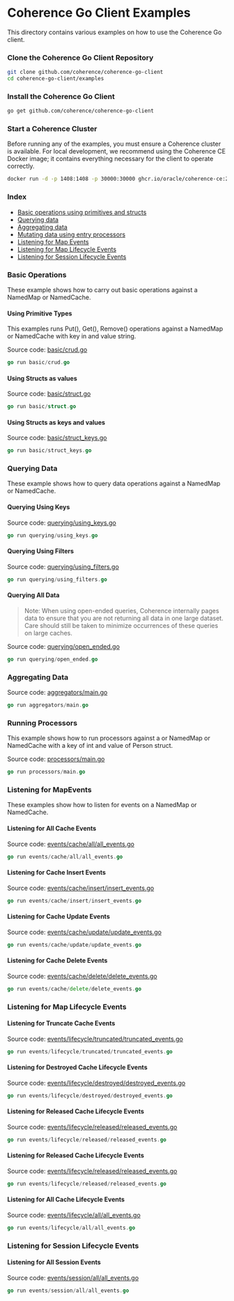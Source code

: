 # Coherence Go Client Examples

This directory contains various examples on how to use the Coherence Go client.

### Clone the Coherence Go Client Repository

```bash
git clone github.com/coherence/coherence-go-client
cd coherence-go-client/examples
```

### Install the Coherence Go Client

```bash
go get github.com/coherence/coherence-go-client
````

### Start a Coherence Cluster

Before running any of the examples, you must ensure a Coherence cluster is available.
For local development, we recommend using the Coherence CE Docker image; it contains
everything necessary for the client to operate correctly.

```bash
docker run -d -p 1408:1408 -p 30000:30000 ghcr.io/oracle/coherence-ce:22.06.3
```

### Index

* [Basic operations using primitives and structs](#basic)
* [Querying data](#querying)
* [Aggregating data](#aggregations)
* [Mutating data using entry processors](#processors)
* [Listening for Map Events](#map-events)
* [Listening for Map Lifecycle Events](#lifecycle-events)
* [Listening for Session Lifecycle Events](#session-lifecycle-events)

### <a name="basic"></a> Basic Operations

These example shows how to carry out basic operations against a NamedMap or NamedCache.

#### Using Primitive Types

This examples runs Put(), Get(), Remove() operations against a NamedMap or NamedCache with key in and value string.

Source code: [basic/crud.go](basic/crud.go)

```go
go run basic/crud.go
```

#### Using Structs as values

Source code: [basic/struct.go](basic/struct.go)

```go
go run basic/struct.go
```

#### Using Structs as keys and values

Source code: [basic/struct_keys.go](basic/struct_keys.go)

```go
go run basic/struct_keys.go
```

### <a name="querying"></a> Querying Data

These example shows how to query data operations against a NamedMap or NamedCache.

#### Querying Using Keys

Source code: [querying/using_keys.go](querying/using_keys.go)

```go
go run querying/using_keys.go
```

#### Querying Using Filters

Source code: [querying/using_filters.go](querying/using_filters.go)

```go
go run querying/using_filters.go
```

#### Querying All Data

> Note: When using open-ended queries, Coherence internally pages data to ensure that you are not
> returning all data in one large dataset. Care should still be taken to minimize occurrences of these queries
> on large caches.

Source code: [querying/open_ended.go](querying/open_ended.go)

```go
go run querying/open_ended.go
```

### <a name="aggregations"></a> Aggregating Data

Source code: [aggregators/main.go](aggregators/main.go)

```go
go run aggregators/main.go
```

### <a name="processors"></a> Running Processors

This example shows how to run processors against a or NamedMap or NamedCache with a key of int and value of Person struct.

Source code: [processors/main.go](processors/main.go)

```go
go run processors/main.go
```

### <a name="map-events"></a> Listening for MapEvents

These examples show how to listen for events on a NamedMap or NamedCache.

#### Listening for All Cache Events

Source code: [events/cache/all/all_events.go](events/cache/all/all_events.go)

```go
go run events/cache/all/all_events.go
```

#### Listening for Cache Insert Events

Source code: [events/cache/insert/insert_events.go](events/cache/insert/insert_events.go)

```go
go run events/cache/insert/insert_events.go
```

#### Listening for Cache Update Events

Source code: [events/cache/update/update_events.go](events/cache/update/update_events.go)

```go
go run events/cache/update/update_events.go
```

#### Listening for Cache Delete Events

Source code: [events/cache/delete/delete_events.go](events/cache/delete/delete_events.go)

```go
go run events/cache/delete/delete_events.go
```

### <a name="lifecycle-events"></a> Listening for Map Lifecycle Events

#### Listening for Truncate Cache Events

Source code: [events/lifecycle/truncated/truncated_events.go](events/lifecycle/truncated/truncated_events.go)

```go
go run events/lifecycle/truncated/truncated_events.go
```
#### Listening for Destroyed Cache Lifecycle Events

Source code: [events/lifecycle/destroyed/destroyed_events.go](events/lifecycle/destroyed/destroyed_events.go)

```go
go run events/lifecycle/destroyed/destroyed_events.go
``````

#### Listening for Released Cache Lifecycle Events

Source code: [events/lifecycle/released/released_events.go](events/lifecycle/released/released_events.go)

```go
go run events/lifecycle/released/released_events.go
```

#### Listening for Released Cache Lifecycle Events

Source code: [events/lifecycle/released/released_events.go](events/lifecycle/released/released_events.go)

```go
go run events/lifecycle/released/released_events.go
```
#### Listening for All Cache Lifecycle Events

Source code: [events/lifecycle/all/all_events.go](events/lifecycle/all/all_events.go)

```go
go run events/lifecycle/all/all_events.go
```

### <a name="session-lifecycle-events"></a> Listening for Session Lifecycle Events

#### Listening for All Session Events

Source code: [events/session/all/all_events.go](events/session/all/all_events.go)

```go
go run events/session/all/all_events.go
```